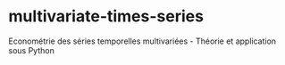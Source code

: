# multivariate-times-series
Econométrie des séries temporelles multivariées - Théorie et application sous Python
